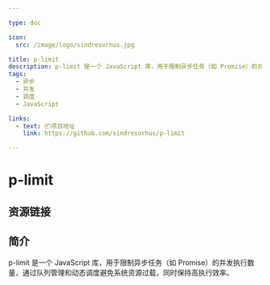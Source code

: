 ```yaml
---

type: doc

icon:
  src: /image/logo/sindresorhus.jpg

title: p-limit
description: p-limit 是一个 JavaScript 库，用于限制异步任务（如 Promise）的并发执行数量，通过队列管理和动态调度避免系统资源过载，同时保持高执行效率。
tags:
  - 异步
  - 并发
  - 调度
  - JavaScript

links:
  - text: 📦项目地址
    link: https://github.com/sindresorhus/p-limit

---
```


<ShowLogo />

# p-limit

<ShowTags />

<ShowBreadcrumb />

## 资源链接

<ShowLinks />

## 简介

p-limit 是一个 JavaScript 库，用于限制异步任务（如 Promise）的并发执行数量，通过队列管理和动态调度避免系统资源过载，同时保持高执行效率。
